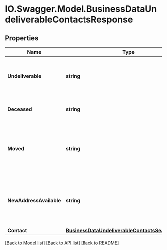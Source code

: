 # IO.Swagger.Model.BusinessDataUndeliverableContactsResponse
## Properties

Name | Type | Description | Notes
------------ | ------------- | ------------- | -------------
**Undeliverable** | **string** | Flag if sending a mail would result in an undeliverable state [**0**, **1**] | 
**Deceased** | **string** | Flag if the person is deceased [**0**, **1**] | 
**Moved** | **string** | Flag if the person has moved to a new address but we do not know the new address [**0**, **1**] | 
**NewAddressAvailable** | **string** | Flag if the person has moved to a new address and we know the new address [**0**, **1**] | 
**Contact** | [**BusinessDataUndeliverableContactsSearchContact**](BusinessDataUndeliverableContactsSearchContact.md) |  | 

[[Back to Model list]](../README.md#documentation-for-models) [[Back to API list]](../README.md#documentation-for-api-endpoints) [[Back to README]](../README.md)

